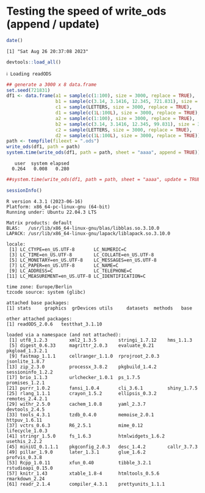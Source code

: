 # Testing the speed of write_ods (append / update)

``` r
date()
```

    [1] "Sat Aug 26 20:37:08 2023"

``` r
devtools::load_all()
```

    ℹ Loading readODS

``` r
## generate a 3000 x 8 data.frame
set.seed(721831)
df1 <- data.frame(a1 = sample(c(1:100), size = 3000, replace = TRUE),
                  b1 = sample(c(3.14, 3.1416, 12.345, 721.831), size = 3000, replace = TRUE),
                  c1 = sample(LETTERS, size = 3000, replace = TRUE),
                  d1 = sample(c(1L:100L), size = 3000, replace = TRUE),
                  a2 = sample(c(1:100), size = 3000, replace = TRUE),
                  b2 = sample(c(3.14, 3.1416, 12.345, 99.831), size = 3000, replace = TRUE),
                  c2 = sample(LETTERS, size = 3000, replace = TRUE),
                  d2 = sample(c(1L:100L), size = 3000, replace = TRUE))
path <- tempfile(fileext = ".ods")
write_ods(df1, path = path)
system.time(write_ods(df1, path = path, sheet = "aaaa", append = TRUE))
```

       user  system elapsed 
      0.264   0.008   0.280 

``` r
##system.time(write_ods(df1, path = path, sheet = "aaaa", update = TRUE))
```

``` r
sessionInfo()
```

    R version 4.3.1 (2023-06-16)
    Platform: x86_64-pc-linux-gnu (64-bit)
    Running under: Ubuntu 22.04.3 LTS

    Matrix products: default
    BLAS:   /usr/lib/x86_64-linux-gnu/blas/libblas.so.3.10.0 
    LAPACK: /usr/lib/x86_64-linux-gnu/lapack/liblapack.so.3.10.0

    locale:
     [1] LC_CTYPE=en_US.UTF-8       LC_NUMERIC=C              
     [3] LC_TIME=en_US.UTF-8        LC_COLLATE=en_US.UTF-8    
     [5] LC_MONETARY=en_US.UTF-8    LC_MESSAGES=en_US.UTF-8   
     [7] LC_PAPER=en_US.UTF-8       LC_NAME=C                 
     [9] LC_ADDRESS=C               LC_TELEPHONE=C            
    [11] LC_MEASUREMENT=en_US.UTF-8 LC_IDENTIFICATION=C       

    time zone: Europe/Berlin
    tzcode source: system (glibc)

    attached base packages:
    [1] stats     graphics  grDevices utils     datasets  methods   base     

    other attached packages:
    [1] readODS_2.0.6   testthat_3.1.10

    loaded via a namespace (and not attached):
     [1] utf8_1.2.3        xml2_1.3.5        stringi_1.7.12    hms_1.1.3        
     [5] digest_0.6.33     magrittr_2.0.3    evaluate_0.21     pkgload_1.3.2.1  
     [9] fastmap_1.1.1     cellranger_1.1.0  rprojroot_2.0.3   jsonlite_1.8.7   
    [13] zip_2.3.0         processx_3.8.2    pkgbuild_1.4.2    sessioninfo_1.2.2
    [17] brio_1.1.3        urlchecker_1.0.1  ps_1.7.5          promises_1.2.1   
    [21] purrr_1.0.2       fansi_1.0.4       cli_3.6.1         shiny_1.7.5      
    [25] rlang_1.1.1       crayon_1.5.2      ellipsis_0.3.2    remotes_2.4.2.1  
    [29] withr_2.5.0       cachem_1.0.8      yaml_2.3.7        devtools_2.4.5   
    [33] tools_4.3.1       tzdb_0.4.0        memoise_2.0.1     httpuv_1.6.11    
    [37] vctrs_0.6.3       R6_2.5.1          mime_0.12         lifecycle_1.0.3  
    [41] stringr_1.5.0     fs_1.6.3          htmlwidgets_1.6.2 usethis_2.2.2    
    [45] miniUI_0.1.1.1    pkgconfig_2.0.3   desc_1.4.2        callr_3.7.3      
    [49] pillar_1.9.0      later_1.3.1       glue_1.6.2        profvis_0.3.8    
    [53] Rcpp_1.0.11       xfun_0.40         tibble_3.2.1      rstudioapi_0.15.0
    [57] knitr_1.43        xtable_1.8-4      htmltools_0.5.6   rmarkdown_2.24   
    [61] readr_2.1.4       compiler_4.3.1    prettyunits_1.1.1

